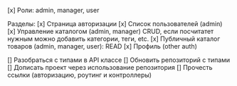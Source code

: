 [x] Роли: admin, manager, user

Разделы:
[x] Страница авторизации
[x] Список пользователей (admin)
[x] Управление каталогом (admin, manager) CRUD, если посчитатет нужным можно добавить категории, теги, etc.
[x] Публичный каталог товаров (admin, manager, user): READ
[x] Профиль (other auth)

[] Разобраться с типами в API классе
[] Обновить репозиторий с типами
[] Дописать проект через использование репозитория
[] Прочесть ссылки (авторизацию, роутинг и контроллеры)
